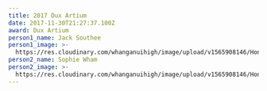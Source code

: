 ```yaml
---
title: 2017 Dux Artium
date: 2017-11-30T21:27:37.100Z
award: Dux Artium
person1_name: Jack Southee
person1_image: >-
  https://res.cloudinary.com/whanganuihigh/image/upload/v1565908146/Honours%20Board/2017_Dux_Artium_Male-_Jack_Southee.jpg
person2_name: Sophie Wham
person2_image: >-
  https://res.cloudinary.com/whanganuihigh/image/upload/v1565908146/Honours%20Board/2017_Dux_Artium_Female-_Sophie_Wham.jpg
---
```


